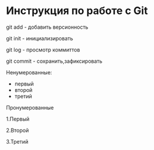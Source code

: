 # Инструкция по работе с Git
git add - добавить версионность

git init - инициализировать

git log - просмотр коммиттов

git commit - сохранить,зафиксировать

Ненумерованные:

* первый
* второй
* третий

Пронумерованные 

1.Первый

2.Второй

3.Третий
